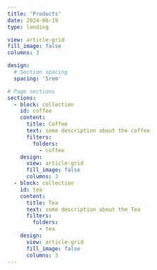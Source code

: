 ```yaml
---
title: 'Products'
date: 2024-06-19
type: landing

view: article-grid
fill_image: false
columns: 3

design:
  # Section spacing
  spacing: '5rem'

# Page sections
sections:
  - block: collection
    id: coffee
    content:
      title: Coffee
      text: some description about the coffee
      filters:
        folders:
          - coffee
    design:
      view: article-grid
      fill_image: false
      columns: 3
  - block: collection
    id: tea   
    content:
      title: Tea
      text: some description about the Tea
      filters:
        folders:
          - tea
    design:
      view: article-grid
      fill_image: false
      columns: 3
---
```

